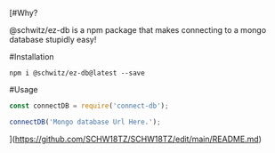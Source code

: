 [#Why?

@schwitz/ez-db is a npm package that makes connecting to a mongo database stupidly easy!

#Installation

`npm i @schwitz/ez-db@latest --save`

#Usage

```js
const connectDB = require('connect-db');

connectDB('Mongo database Url Here.');
```
](https://github.com/SCHW18TZ/SCHW18TZ/edit/main/README.md)

